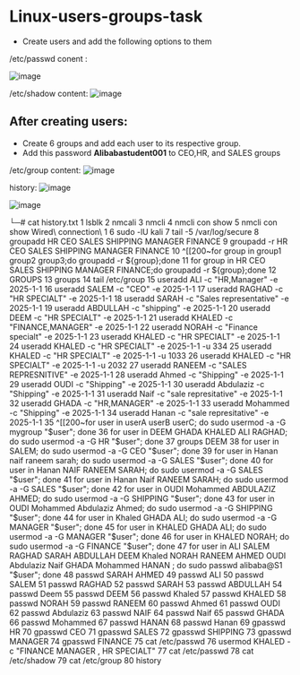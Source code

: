 # Linux-users-groups-task

- Create users and add the following options to them

/etc/passwd conent :

![image](https://user-images.githubusercontent.com/114053471/195334418-b89c395b-c9c1-4676-9714-0e15504c9df7.png)


/etc/shadow content:
![image](https://user-images.githubusercontent.com/114053471/195334638-a6485f3f-233a-4053-b67c-6e4614b55f79.png)


## After creating users:
  - Create 6 groups and add each user to its respective group.
  - Add this password **Alibabastudent001** to CEO,HR, and SALES groups 

/etc/group content:
![image](https://user-images.githubusercontent.com/114053471/195334760-2c41c434-38da-4933-85f6-16822eeac9a5.png)


history:
![image](https://user-images.githubusercontent.com/114053471/195338630-2f0d42a0-47d7-4837-b42a-d873817566c0.png)

![image](https://user-images.githubusercontent.com/114053471/195338763-9d9cf8c5-0cc2-473c-a75d-69b9c406935e.png)


└─# cat history.txt
    1  lsblk
    2  nmcali
    3  nmcli
    4  nmcli con show 
    5  nmcli con show  Wired\ connection\ 1
    6  sudo -lU kali
    7  tail -5 /var/log/secure
    8  groupadd HR CEO SALES SHIPPING MANAGER FINANCE
    9  groupadd -r HR CEO SALES SHIPPING MANAGER FINANCE
   10  ^[[200~for group in group1 group2 group3;do groupadd -r ${group};done
   11  for group in HR CEO SALES SHIPPING MANAGER FINANCE;do groupadd -r ${group};done
   12  GROUPS
   13  groups
   14  tail /etc/group
   15  useradd ALI -c "HR,Manager" -e 2025-1-1 
   16  useradd SALEM -c "CEO" -e 2025-1-1 
   17  useradd RAGHAD -c "HR SPECIALT" -e 2025-1-1 
   18  useradd SARAH -c "Sales representative" -e 2025-1-1 
   19  useradd  ABDULLAH -c "shipping" -e 2025-1-1 
   20  useradd  DEEM -c "HR SPECIALT" -e 2025-1-1 
   21  useradd KHALED -c "FINANCE,MANAGER" -e 2025-1-1 
   22  useradd NORAH -c "Finance specialt" -e 2025-1-1 
   23  useradd KHALED -c "HR SPECIALT" -e 2025-1-1 
   24  useradd KHALED -c "HR SPECIALT" -e 2025-1-1 -u 334
   25  useradd KHALED -c "HR SPECIALT" -e 2025-1-1 -u 1033
   26  useradd KHALED -c "HR SPECIALT" -e 2025-1-1 -u 2032
   27  useradd RANEEM -c "SALES REPRESNITIVE" -e 2025-1-1 
   28  useradd Ahmed -c "Shipping" -e 2025-1-1 
   29  useradd OUDI -c "Shipping" -e 2025-1-1 
   30  useradd Abdulaziz -c "Shipping" -e 2025-1-1 
   31  useradd Naif -c "sale represitative" -e 2025-1-1 
   32  useradd GHADA -c "HR,MANAGER" -e 2025-1-1 
   33  useradd Mohammed -c "Shipping" -e 2025-1-1 
   34  useradd Hanan -c "sale represitative" -e 2025-1-1 
   35  ^[[200~for user in userA userB userC; do sudo usermod -a -G mygroup "$user"; done
   36  for user in DEEM GHADA KHALED ALI RAGHAD; do sudo usermod -a -G HR "$user"; done
   37  groups DEEM
   38  for user in SALEM; do sudo usermod -a -G CEO "$user"; done
   39  for user in Hanan naif raneem sarah; do sudo usermod -a -G SALES "$user"; done
   40  for user in Hanan NAIF RANEEM SARAH; do sudo usermod -a -G SALES "$user"; done
   41  for user in Hanan Naif RANEEM SARAH; do sudo usermod -a -G SALES "$user"; done
   42  for user in OUDI Mohammed ABDULAZIZ AHMED; do sudo usermod -a -G SHIPPING "$user"; done
   43  for user in OUDI Mohammed Abdulaziz Ahmed; do sudo usermod -a -G SHIPPING "$user"; done
   44  for user in Khaled GHADA ALI; do sudo usermod -a -G MANAGER "$user"; done
   45  for user in KHALED GHADA ALI; do sudo usermod -a -G MANAGER "$user"; done
   46  for user in KHALED NORAH; do sudo usermod -a -G FINANCE "$user"; done
   47  for user in ALI SALEM RAGHAD SARAH ABDULLAH DEEM Khaled NORAH RANEEM AHMED OUDI Abdulaziz Naif GHADA Mohammed HANAN ; do sudo passwd alibaba@S1 "$user"; done
   48  passwd SARAH AHMED 
   49  passwd ALI
   50  passwd SALEM
   51  passwd RAGHAD 
   52  passwd SARAH 
   53  passwd ABDULLAH
   54  passwd Deem
   55  passwd DEEM
   56  passwd Khaled
   57  passwd KHALED
   58  passwd NORAH
   59  passwd RANEEM
   60  passwd Ahmed
   61  passwd OUDI
   62  passwd Abdulaziz
   63  passwd NAIF
   64  passwd Naif
   65  passwd GHADA
   66  passwd Mohammed
   67  passwd HANAN
   68  passwd Hanan
   69  gpasswd HR
   70  gpasswd CEO
   71  gpasswd SALES
   72  gpasswd SHIPPING
   73  gpasswd MANAGER
   74  gpasswd FINANCE
   75  cat /etc/passwd
   76  usermod KHALED -c "FINANCE MANAGER , HR SPECIALT"
   77  cat /etc/passwd
   78  cat /etc/shadow
   79  cat /etc/group
   80  history
                 
